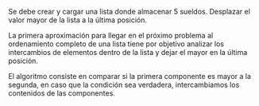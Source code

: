 Se debe crear y cargar una lista donde almacenar 5 sueldos. Desplazar el valor mayor de la lista a la última posición.

La primera aproximación para llegar en el próximo problema al ordenamiento completo de una lista tiene por objetivo analizar los intercambios de elementos dentro de la lista y dejar el mayor en la última posición.

El algoritmo consiste en comparar si la primera componente es mayor a la segunda, en caso que la condición sea verdadera, intercambiamos los contenidos de las componentes.